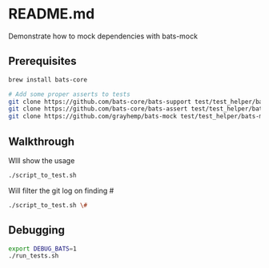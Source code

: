 # README.md
Demonstrate how to mock dependencies with bats-mock

## Prerequisites
```sh
brew install bats-core

# Add some proper asserts to tests
git clone https://github.com/bats-core/bats-support test/test_helper/bats-support
git clone https://github.com/bats-core/bats-assert test/test_helper/bats-assert  
git clone https://github.com/grayhemp/bats-mock test/test_helper/bats-mock
```

## Walkthrough
Wlll show the usage
```bash
./script_to_test.sh 
```

Will filter the git log on finding #
```bash
./script_to_test.sh \#  
```

## Debugging 

```sh
export DEBUG_BATS=1   
./run_tests.sh   
```